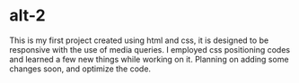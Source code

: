 # alt-2
This is my first project created using html and css, it is designed to be responsive with the use of media queries.
I employed css positioning codes and learned a few new things while working on it.
Planning on adding some changes soon, and optimize the code.
